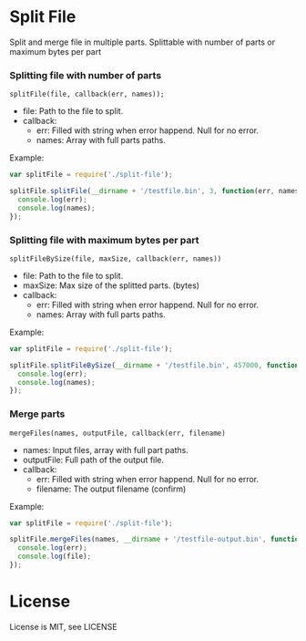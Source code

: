 # Split File
Split and merge file in multiple parts. Splittable with number of parts or maximum bytes per part

### Splitting file with number of parts
```
splitFile(file, callback(err, names));
```
- file: Path to the file to split.
- callback: 
  - err: Filled with string when error happend. Null for no error.
  - names: Array with full parts paths.

Example:
```javascript
var splitFile = require('./split-file');

splitFile.splitFile(__dirname + '/testfile.bin', 3, function(err, names) {
  console.log(err);
  console.log(names);
});
```

### Splitting file with maximum bytes per part
```
splitFileBySize(file, maxSize, callback(err, names))
```
- file: Path to the file to split.
- maxSize: Max size of the splitted parts. (bytes)
- callback: 
  - err: Filled with string when error happend. Null for no error.
  - names: Array with full parts paths.

Example:
```javascript
var splitFile = require('./split-file');

splitFile.splitFileBySize(__dirname + '/testfile.bin', 457000, function(err, names) {
  console.log(err);
  console.log(names);
});
```

### Merge parts
```
mergeFiles(names, outputFile, callback(err, filename)
```
- names: Input files, array with full part paths.
- outputFile: Full path of the output file.
- callback:
  - err: Filled with string when error happend. Null for no error.
  - filename: The output filename (confirm)


Example:
```javascript
var splitFile = require('./split-file');

splitFile.mergeFiles(names, __dirname + '/testfile-output.bin', function(err, file) {
  console.log(err);
  console.log(file);
});
```


# License
License is MIT, see LICENSE